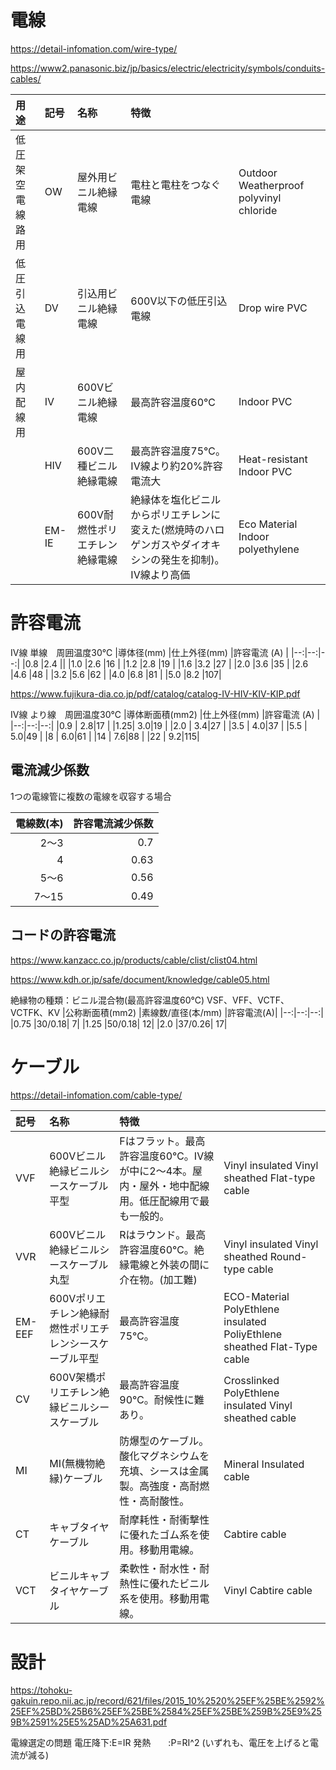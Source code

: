 # 電線

https://detail-infomation.com/wire-type/

https://www2.panasonic.biz/jp/basics/electric/electricity/symbols/conduits-cables/

|用途|記号|名称|特徴||
|:--|:--|:--|:--|:--|
|低圧架空電線路用| OW   |屋外用ビニル絶縁電線|電柱と電柱をつなぐ電線|Outdoor Weatherproof polyvinyl chloride|
|低圧引込電線用  | DV   |引込用ビニル絶縁電線|600V以下の低圧引込電線|Drop wire PVC|
|屋内配線用      | IV   |600Vビニル絶縁電線|最高許容温度60℃|Indoor PVC|
|               | HIV  |600V二種ビニル絶縁電線|最高許容温度75℃。IV線より約20%許容電流大|Heat-resistant Indoor PVC|
|               | EM-IE|600V耐燃性ポリエチレン絶縁電線|絶縁体を塩化ビニルからポリエチレンに変えた(燃焼時のハロゲンガスやダイオキシンの発生を抑制)。IV線より高価|Eco Material Indoor polyethylene|

# 許容電流

IV線 単線　周囲温度30℃ 
|導体径(mm) |仕上外径(mm) |許容電流 (A) |
|--:|--:|--:|
|0.8 |2.4 ||
|1.0 |2.6 |16 |
|1.2 |2.8 |19 |
|1.6 |3.2 |27 |
|2.0 |3.6 |35 |
|2.6 |4.6 |48 |
|3.2 |5.6 |62 |
|4.0 |6.8 |81 |
|5.0 |8.2 |107|

https://www.fujikura-dia.co.jp/pdf/catalog/catalog-IV-HIV-KIV-KIP.pdf

IV線 より線　周囲温度30℃ 
|導体断面積(mm2) |仕上外径(mm) |許容電流 (A) |
|--:|--:|--:|
|0.9 | 2.8|17 |
|1.25| 3.0|19 |
|2.0 | 3.4|27 |
|3.5 | 4.0|37 |
|5.5 | 5.0|49 |
|8   | 6.0|61 |
|14  | 7.6|88 |
|22  | 9.2|115|

## 電流減少係数
1つの電線管に複数の電線を収容する場合

|電線数(本)  |許容電流減少係数 |
|--:|--:|
|2〜3 |0.7 |
|4 |0.63 |
|5〜6 |0.56 |
|7〜15 |0.49 |

## コードの許容電流

https://www.kanzacc.co.jp/products/cable/clist/clist04.html

https://www.kdh.or.jp/safe/document/knowledge/cable05.html

絶縁物の種類：ビニル混合物(最高許容温度60℃)
VSF、VFF、VCTF、VCTFK、KV
|公称断面積(mm2)	|素線数/直径(本/mm) |許容電流(A)|
|--:|--:|--:|
|0.75	|30/0.18| 7|
|1.25	|50/0.18|	12|
|2.0	|37/0.26|	17|



# ケーブル

https://detail-infomation.com/cable-type/

|記号|名称|特徴||
|:--|:---|:--|:--|
|VVF|600Vビニル絶縁ビニルシースケーブル平型|Fはフラット。最高許容温度60℃。IV線が中に2～4本。屋内・屋外・地中配線用。低圧配線用で最も一般的。|Vinyl insulated Vinyl sheathed Flat-type cable|
|VVR|600Vビニル絶縁ビニルシースケーブル丸型|Rはラウンド。最高許容温度60℃。絶縁電線と外装の間に介在物。(加工難)|Vinyl insulated Vinyl sheathed Round-type cable|
|EM-EEF|600Vポリエチレン絶縁耐燃性ポリエチレンシースケーブル平型|最高許容温度75℃。|ECO-Material PolyEthlene insulated PoliyEthlene sheathed Flat-Type cable|
|CV|600V架橋ポリエチレン絶縁ビニルシースケーブル|最高許容温度90℃。耐候性に難あり。|Crosslinked PolyEthlene insulated Vinyl sheathed cable|
|MI|MI(無機物絶縁)ケーブル|防爆型のケーブル。酸化マグネシウムを充填、シースは金属製。高強度・高耐燃性・高耐酸性。|Mineral Insulated cable|
|CT|キャブタイヤケーブル|耐摩耗性・耐衝撃性に優れたゴム系を使用。移動用電線。|Cabtire cable|
|VCT|ビニルキャブタイヤケーブル|柔軟性・耐水性・耐熱性に優れたビニル系を使用。移動用電線。|Vinyl Cabtire cable|

# 設計

https://tohoku-gakuin.repo.nii.ac.jp/record/621/files/2015_10%2520%25EF%25BE%2592%25EF%25BD%25B6%25EF%25BE%2584%25EF%25BE%259B%25E9%259B%2591%25E5%25AD%25A631.pdf

電線選定の問題
電圧降下:E=IR
発熱　　:P=RI^2
(いずれも、電圧を上げると電流が減る)




